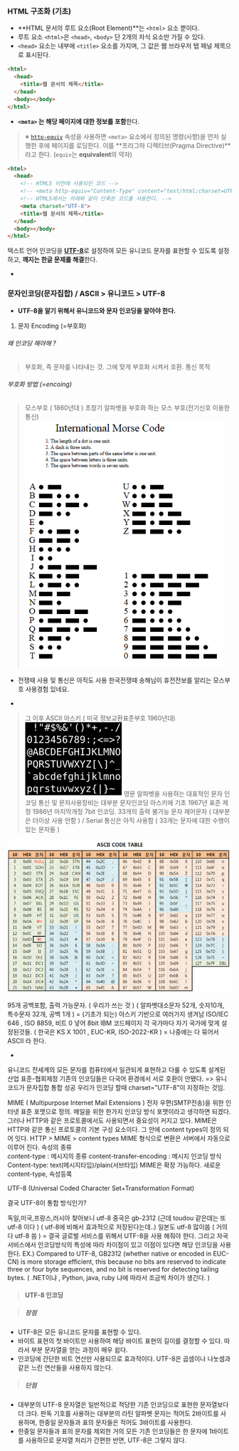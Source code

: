 ### HTML 구조화 (기초)

- **HTML 문서의 루트 요소(Root Element)**는 `<html>` 요소 뿐이다.
- 루트 요소 `<html>`은 `<head>`, `<body>` 단 2개의 자식 요소만 가질 수 있다.
- `<head>` 요소는 내부에 `<title>` 요소를 가지며, 그 값은 웹 브라우저 탭 패널 제목으로 표시된다.

```html
<html>
  <head>
    <title>웹 문서의 제목</title>
  </head>
  <body></body>
</html>
```

- **`<meta>` 는 해당 페이지에 대한 정보를 포함**한다.
> ※ [`http-equiv`](https://www.w3.org/TR/html5/document-metadata.html#attr-meta-http-equiv) 속성을 사용하면 `<meta>` 요소에서 정의된 명령(사항)을 먼저 실행한 후에 페이지를 로딩한다. 이를 **프라그마 디렉티브(Pragma Directive)**라고 한다. (`equiv`는 **equivalent**의 약자)

```html
<html>
  <head>
    <!-- HTML5 이전에 사용되던 코드 -->
    <!-- <meta http-equiv="Content-Type" content="text/html;charset=UTF-8"> -->
    <!-- HTML5에서는 아래와 같이 단축된 코드를 사용한다. -->
    <meta charset="UTF-8">
    <title>웹 문서의 제목</title>
  </head>
  <body></body>
</html>
```

텍스트 언어 인코딩을 [**UTF-8**](https://ko.wikipedia.org/wiki/UTF-8)로 설정하여 모든 유니코드 문자를 표현할 수 있도록 설정하고, **깨지는 한글 문제를 해결**한다.

-
### 문자인코딩(문자집합) / ASCII > 유니코드 > UTF-8
- **UTF-8을 알기 위해서 유니코드와 문자 인코딩을 알아야 한다.**


1. 문자 Encoding (=부호화)
###### 왜 인코딩 해야해 ?
>	부호화, 즉 문자를 나타내는 것. 그에 맞게  부호화 시켜서 호환.
> 통신 목적

###### 부호화 방법 (=encoing)
> 모스부호 ( 1860년대 )
> 초창기 알파벳을 부호화 하는 모스 부호(전기신호 이용한 통신)
![모스부호](../images/mos.png)
- 전쟁때 사용 및 통신은 아직도 사용
한국전쟁때 송해님이 휴전전보를 알리는 모스부호 사용경험 있네요.

-
> 그 이후  ASCII 아스키 ( 미국 정보교환표준부호 1960년대)
![ASCII 코드](../images/ascii_one.png)
영문 알파벳을 사용하는 대표적인 문자 인코딩
통신 및 문자사용장비는 대부분 문자인코딩 아스키에 기초
1967년 표준 제정 1986년 마지막개정
7bit 인코딩.
33개의 출력 불가능 문자 제어문자 ( 대부분은 더이상 사용 안함 ) / Serial 통신은 아직 사용함 ( 33개는 문자에 대한 수행이 있는 문자들 )

![ASCII 코드](../images/ascii_two.png)

95개 공백포함, 출력 가능문자. ( 우리가 쓰는 것 )
( 알파벳대소문자 52개, 숫자10개, 특수문자 32개, 공백 1개 )
 = (기초가 되는) 아스키 기반으로 여러가지 생겨남
ISO/IEC 646 , ISO 8859, 비트 0 넣어 8bit IBM 코드페이지
각 국가마다 자기 국가에 맞게 설정된것들. ( 한국은 KS X 1001 , EUC-KR, ISO-2022-KR )
= 나중에는 다 묶어서 ASCII 라 한다.

-

유니코드
전세계의 모든 문자를 컴퓨터에서 일관되게 표현하고 다룰 수 있도록 설계된 산업 표준-협회제정
기존의 인코딩들은 다국어 환경에서 서로 호환이 안됐다.
=> 유니코드가 문자집합 통합 성공
우리가 인코딩 할때 charset="UTF-8"이 지정하는 것임.


MIME ( Multipurpose Internet Mail Extensions )
전자 우편(SMTP전송)을 위한 인터넷 표준 포맷으로 정의. 메일을 위한 한가지 인코딩 방식 포맷이라고 생각하면 되겠다.
그러나 HTTP와 같은 프로토콜에서도 사용되면서 중요성이 커지고 있다.
MIME은 HTTP와 같은 통신 프로토콜의 기본 구성 요소이다.
그 안에 content types이 정의 되어 잇다.
HTTP > MIME > content types
MIME 형식으로 변환은 서버에서 자동으로 이루어 진다.
속성의 종류  
content-type : 메시지의 종류
content-transfer-encoding : 메시지 인코딩 방식
Content-type: text(메시지타입)/plain(서브타입)
MIME은 확장 가능하다.
새로운 content-type, 속성등록


UTF-8 (Universal Coded Character Set+Transformation Format)

결국 UTF-8이 통합 방식인가?

독일,미국,프랑스,러시아 찾아보니 utf-8
중국은 gb-2312 (근데 toudou 같은데는 또 utf-8 이다 )
( utf-8에 비해서 효과적으로 저장된다는데..)
일본도 utf-8 많이씀 ( 거의 다 utf-8 씀 )
= 결국 글로벌 서비스를 위해서 UTF-8을 사용 해줘야 한다. 그리고 자국 서비스에서 인코딩방식의 특성에 따라 차이점이 있고 이점이 있다면
해당 인코딩을 사용한다.
EX.) Compared to UTF-8, GB2312 (whether native or encoded in EUC-CN) is more storage efficient, this because no bits are reserved to indicate three or four byte sequences, and no bit is reserved for detecting tailing bytes.
( .NET이냐 , Python, java, ruby 냐에 따라서 조금씩 차이가 생긴다. )





















> #### UTF-8 인코딩

> ##### 장점
  - UTF-8은 모든 유니코드 문자를 표현할 수 있다.
  - 바이트 표현의 첫 바이트만 사용하여 해당 바이트 표현의 길이를 결정할 수 있다. 따라서 부분 문자열을 얻는 과정이 매우 쉽다.
  - 인코딩에 간단한 비트 연산만 사용되므로 효과적이다. UTF-8은 곱셈이나 나눗셈과 같은 느린 연산들을 사용하지 않는다.

> ##### 단점
  - 대부분의 UTF-8 문자열은 일반적으로 적당한 기존 인코딩으로 표현한 문자열보다 더 크다. 판독 기호를 사용하는 대부분의 라틴 알파벳 문자는 적어도 2바이트를 사용하며, 한중일 문자들과 표의 문자들은 적어도 3바이트를 사용한다.
  - 한중일 문자들과 표의 문자를 제외한 거의 모든 기존 인코딩들은 한 문자에 1바이트를 사용하므로 문자열 처리가 간편한 반면, UTF-8은 그렇지 않다.
